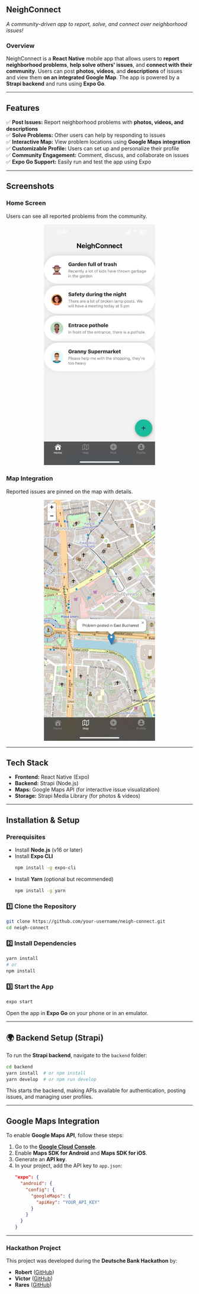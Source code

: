 ## **NeighConnect**

*A community-driven app to report, solve, and connect over neighborhood issues!*

### **Overview**  
NeighConnect is a **React Native** mobile app that allows users to **report neighborhood problems**, **help solve others' issues**, and **connect with their community**. Users can post **photos, videos**, and **descriptions** of issues and view them **on an integrated Google Map**. The app is powered by a **Strapi backend** and runs using **Expo Go**.

---

## **Features**
✅ **Post Issues:** Report neighborhood problems with **photos, videos, and descriptions**  
✅ **Solve Problems:** Other users can help by responding to issues  
✅ **Interactive Map:** View problem locations using **Google Maps integration**  
✅ **Customizable Profile:** Users can set up and personalize their profile  
✅ **Community Engagement:** Comment, discuss, and collaborate on issues  
✅ **Expo Go Support:** Easily run and test the app using Expo  

---

## **Screenshots**

### **Home Screen**
Users can see all reported problems from the community.  
<p align="center">
  <img src="./neigh-connect-homescreen.jpeg" alt="Home Screen" width="300">
</p>

### **Map Integration**
Reported issues are pinned on the map with details.  

<p align="center">
  <img src="./neigh-connect-map.jpeg" alt="Home Screen" width="300">
</p>

---

## **Tech Stack**
- **Frontend:** React Native (Expo)
- **Backend:** Strapi (Node.js)
- **Maps:** Google Maps API (for interactive issue visualization)
- **Storage:** Strapi Media Library (for photos & videos)

---

## **Installation & Setup**

### **Prerequisites**
- Install **Node.js** (v16 or later)
- Install **Expo CLI**  
  ```sh
  npm install -g expo-cli
  ```
- Install **Yarn** (optional but recommended)
  ```sh
  npm install -g yarn
  ```

### **1️⃣ Clone the Repository**
```sh
git clone https://github.com/your-username/neigh-connect.git
cd neigh-connect
```

### **2️⃣ Install Dependencies**
```sh
yarn install
# or
npm install
```

### **3️⃣ Start the App**
```sh
expo start
```
Open the app in **Expo Go** on your phone or in an emulator.

---

## **🌍 Backend Setup (Strapi)**
To run the **Strapi backend**, navigate to the `backend` folder:

```sh
cd backend
yarn install  # or npm install
yarn develop  # or npm run develop
```
This starts the backend, making APIs available for authentication, posting issues, and managing user profiles.

---

## **Google Maps Integration**
To enable **Google Maps API**, follow these steps:

1. Go to the **[Google Cloud Console](https://console.cloud.google.com/)**.
2. Enable **Maps SDK for Android** and **Maps SDK for iOS**.
3. Generate an **API key**.
4. In your project, add the API key to `app.json`:
   ```json
   "expo": {
     "android": {
       "config": {
         "googleMaps": {
           "apiKey": "YOUR_API_KEY"
         }
       }
     }
   }
   ```

---

### Hackathon Project  

This project was developed during the **Deutsche Bank Hackathon** by:  
- **Robert** ([GitHub](https://github.com/robertpaulp))  
- **Victor** ([GitHub](https://github.com/Viktor09))  
- **Rares** ([GitHub](https://github.com/rrsmart8))  


